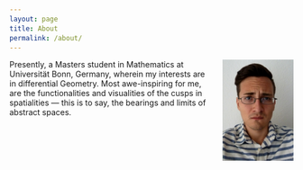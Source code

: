 ```yaml
---
layout: page
title: About
permalink: /about/
---
```


<img src="/img/about.jpg" style="float:right;width:25%;padding-left:20px;">
Presently, a Masters student in Mathematics at Universität Bonn, Germany, wherein my interests are in differential Geometry.  Most awe-inspiring for me, are the functionalities and visualities of the cusps in spatialities &mdash; this is to say, the bearings and limits of abstract spaces.
